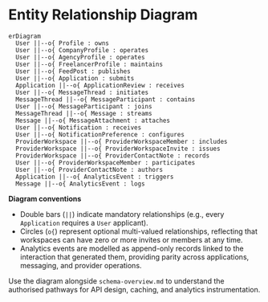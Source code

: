 # Entity Relationship Diagram

```mermaid
erDiagram
  User ||--o{ Profile : owns
  User ||--o{ CompanyProfile : operates
  User ||--o{ AgencyProfile : operates
  User ||--o{ FreelancerProfile : maintains
  User ||--o{ FeedPost : publishes
  User ||--o{ Application : submits
  Application ||--o{ ApplicationReview : receives
  User ||--o{ MessageThread : initiates
  MessageThread ||--o{ MessageParticipant : contains
  User ||--o{ MessageParticipant : joins
  MessageThread ||--o{ Message : streams
  Message ||--o{ MessageAttachment : attaches
  User ||--o{ Notification : receives
  User ||--o{ NotificationPreference : configures
  ProviderWorkspace ||--o{ ProviderWorkspaceMember : includes
  ProviderWorkspace ||--o{ ProviderWorkspaceInvite : issues
  ProviderWorkspace ||--o{ ProviderContactNote : records
  User ||--o{ ProviderWorkspaceMember : participates
  User ||--o{ ProviderContactNote : authors
  Application ||--o{ AnalyticsEvent : triggers
  Message ||--o{ AnalyticsEvent : logs
```

**Diagram conventions**
- Double bars (`||`) indicate mandatory relationships (e.g., every `Application` requires a `User` applicant).
- Circles (`o{`) represent optional multi-valued relationships, reflecting that workspaces can have zero or more invites or members at any time.
- Analytics events are modelled as append-only records linked to the interaction that generated them, providing parity across applications, messaging, and provider operations.

Use the diagram alongside `schema-overview.md` to understand the authorised pathways for API design, caching, and analytics instrumentation.
